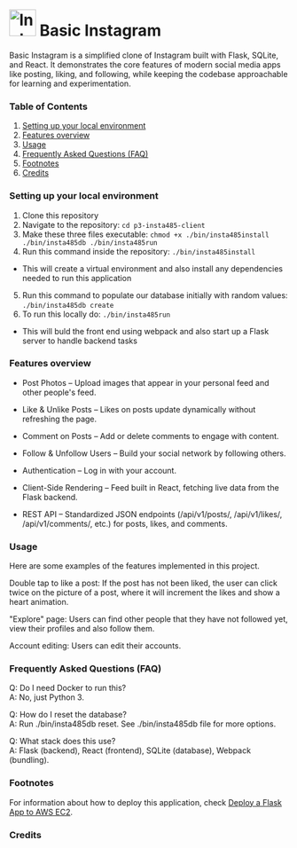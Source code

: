 
# <img src="https://img.freepik.com/free-psd/instagram-application-logo_23-2151544100.jpg" alt="Instagram Logo" width="48"> Basic Instagram 
Basic Instagram is a simplified clone of Instagram built with Flask, SQLite, and React. It demonstrates the core features of modern social media apps like posting, liking, and following, while keeping the codebase approachable for learning and experimentation.

### Table of Contents  
1. [Setting up your local environment](#setting-up-your-local-environment)
2. [Features overview](#features-overview)
3. [Usage](#usage)
4. [Frequently Asked Questions (FAQ)](#frequently-asked-questions-faq)
5. [Footnotes](#footnotes)
6. [Credits](#credits)


### Setting up your local environment
1. Clone this repository
2. Navigate to the repository: `cd p3-insta485-client`
3. Make these three files executable: `chmod +x ./bin/insta485install ./bin/insta485db ./bin/insta485run`
4. Run this command inside the repository: `./bin/insta485install`
 - This will create a virtual environment and also install any dependencies needed to run this application
5. Run this command to populate our database initially with random values: `./bin/insta485db create`
7. To run this locally do: `./bin/insta485run`
- This will buld the front end using webpack and also start up a Flask server to handle backend tasks

### Features overview
- Post Photos – Upload images that appear in your personal feed and other people's feed.

- Like & Unlike Posts – Likes on posts update dynamically without refreshing the page.

- Comment on Posts – Add or delete comments to engage with content.

- Follow & Unfollow Users – Build your social network by following others.

- Authentication – Log in with your account.

- Client-Side Rendering – Feed built in React, fetching live data from the Flask backend.

- REST API – Standardized JSON endpoints (/api/v1/posts/, /api/v1/likes/, /api/v1/comments/, etc.) for posts, likes, and comments.

### Usage
Here are some examples of the features implemented in this project.

Double tap to like a post: If the post has not been liked, the user can click twice on the picture of a post, where it will increment the likes and show a heart animation.


"Explore" page: Users can find other people that they have not followed yet, view their profiles and also follow them.

Account editing: Users can edit their accounts.

### Frequently Asked Questions (FAQ)
Q: Do I need Docker to run this?  
A: No, just Python 3.

Q: How do I reset the database?  
A: Run ./bin/insta485db reset. See ./bin/insta485db file for more options.

Q: What stack does this use?  
A: Flask (backend), React (frontend), SQLite (database), Webpack (bundling).

### Footnotes
For information about how to deploy this application, check [Deploy a Flask App to AWS EC2](https://eecs485staff.github.io/p2-insta485-serverside/setup_aws.html).

### Credits
